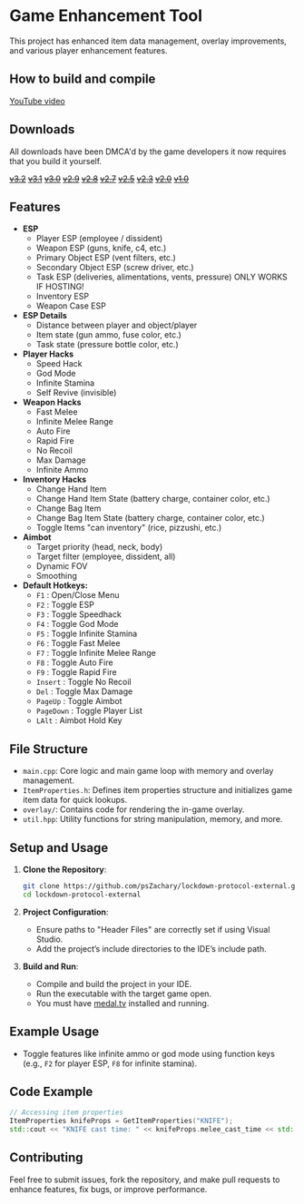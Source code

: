 # Game Enhancement Tool

This project has enhanced item data management, overlay improvements, and various player enhancement features.
## How to build and compile
[YouTube video](https://youtu.be/ctjl3SXSL8s)
## Downloads
All downloads have been DMCA'd by the game developers it now requires that you build it yourself.

~~[v3.2](https://www.unknowncheats.me/forum/downloads.php?do=file&id=47966)~~
~~[v3.1](https://www.unknowncheats.me/forum/downloads.php?do=file&id=47870)~~
~~[v3.0](https://www.unknowncheats.me/forum/downloads.php?do=file&id=47761)~~
~~[v2.9](https://www.unknowncheats.me/forum/downloads.php?do=file&id=47725)~~
~~[v2.8](https://www.unknowncheats.me/forum/downloads.php?do=file&id=47693)~~
~~[v2.7](https://www.unknowncheats.me/forum/downloads.php?do=file&id=47597)~~
~~[v2.5](https://www.unknowncheats.me/forum/downloads.php?do=file&id=47504)~~
~~[v2.3](https://www.unknowncheats.me/forum/downloads.php?do=file&id=47384)~~
~~[v2.0](https://www.unknowncheats.me/forum/downloads.php?do=file&id=47333)~~
~~[v1.0](https://www.unknowncheats.me/forum/downloads.php?do=file&id=47283)~~

## Features
- **ESP**
   - Player ESP (employee / dissident)
   - Weapon ESP (guns, knife, c4, etc.)
   - Primary Object ESP (vent filters, etc.)
   - Secondary Object ESP (screw driver, etc.)
   - Task ESP (deliveries, alimentations, vents, pressure) ONLY WORKS IF HOSTING!
   - Inventory ESP
   - Weapon Case ESP
- **ESP Details**
   - Distance between player and object/player
   - Item state (gun ammo, fuse color, etc.)
   - Task state (pressure bottle color, etc.)
- **Player Hacks**
   - Speed Hack
   - God Mode
   - Infinite Stamina
   - Self Revive (invisible)
- **Weapon Hacks**
   - Fast Melee
   - Infinite Melee Range
   - Auto Fire
   - Rapid Fire
   - No Recoil
   - Max Damage
   - Infinite Ammo
- **Inventory Hacks**
   - Change Hand Item
   - Change Hand Item State (battery charge, container color, etc.)
   - Change Bag Item
   - Change Bag Item State (battery charge, container color, etc.)
   - Toggle Items "can inventory" (rice, pizzushi, etc.)
- **Aimbot**
   - Target priority (head, neck, body)
   - Target filter (employee, dissident, all)
   - Dynamic FOV
   - Smoothing
- **Default Hotkeys:**
   - `F1` : Open/Close Menu
   - `F2` : Toggle ESP
   - `F3` : Toggle Speedhack
   - `F4` : Toggle God Mode
   - `F5` : Toggle Infinite Stamina
   - `F6` : Toggle Fast Melee
   - `F7` : Toggle Infinite Melee Range
   - `F8` : Toggle Auto Fire
   - `F9` : Toggle Rapid Fire
   - `Insert` : Toggle No Recoil
   - `Del` : Toggle Max Damage
   - `PageUp` : Toggle Aimbot
   - `PageDown` : Toggle Player List
   - `LAlt` : Aimbot Hold Key

## File Structure
- `main.cpp`: Core logic and main game loop with memory and overlay management.
- `ItemProperties.h`: Defines item properties structure and initializes game item data for quick lookups.
- `overlay/`: Contains code for rendering the in-game overlay.
- `util.hpp`: Utility functions for string manipulation, memory, and more.

## Setup and Usage
1. **Clone the Repository**:
   ```bash
   git clone https://github.com/psZachary/lockdown-protocol-external.git
   cd lockdown-protocol-external
   ```

2. **Project Configuration**:
   - Ensure paths to "Header Files" are correctly set if using Visual Studio.
   - Add the project’s include directories to the IDE’s include path.

3. **Build and Run**:
   - Compile and build the project in your IDE.
   - Run the executable with the target game open.
   - You must have [medal.tv](https://medal.tv/) installed and running.

## Example Usage
- Toggle features like infinite ammo or god mode using function keys (e.g., `F2` for player ESP, `F8` for infinite stamina).

## Code Example
```cpp
// Accessing item properties
ItemProperties knifeProps = GetItemProperties("KNIFE");
std::cout << "KNIFE cast time: " << knifeProps.melee_cast_time << std::endl;
```

## Contributing
Feel free to submit issues, fork the repository, and make pull requests to enhance features, fix bugs, or improve performance.
